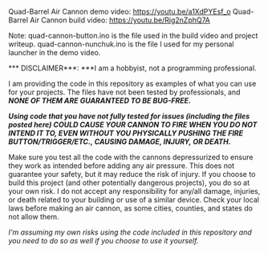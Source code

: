 Quad-Barrel Air Cannon demo video: https://youtu.be/a1XdPYEsf_o
Quad-Barrel Air Cannon build video: https://youtu.be/Rig2nZphQ7A

Note: quad-cannon-button.ino is the file used in the build video and project writeup.
quad-cannon-nunchuk.ino is the file I used for my personal launcher in the demo video.

*** DISCLAIMER***: ***I am a hobbyist, not a programming professional.

I am providing the code in this repository as examples of what you can use for your projects.
The files have not been tested by professionals, and ***NONE OF THEM ARE GUARANTEED TO BE BUG-FREE.***

***Using code that you have not fully tested for issues (including the files posted here) COULD
CAUSE YOUR CANNON TO FIRE WHEN YOU DO NOT INTEND IT TO, EVEN WITHOUT YOU PHYSICALLY PUSHING THE FIRE
BUTTON/TRIGGER/ETC., CAUSING DAMAGE, INJURY, OR DEATH.***

Make sure you test all the code with the cannons depressurized to ensure they work as intended before adding
any air pressure. This does not guarantee your safety, but it may reduce the risk of injury. If you choose to
build this project (and other potentially dangerous projects), you do so at your own risk. I do not accept any
responsibility for any/all damage, injuries, or death related to your building or use of a similar device.
Check your local laws before making an air cannon, as some cities, counties, and states do not allow them.

*I'm assuming my own risks using the code included in this repository and you need to do so as well if you
choose to use it yourself.*
